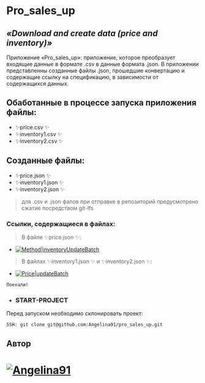 # Pro_sales_up

## _«Download and create data (price and inventory)»_

Приложение «Pro_sales_up»: приложение, которое преобразует входящие данные в формате .csv в данные формата .json. В приложении представленны созданные файлы .json, прошедшие конвертацию и содержащие ссылку на спецификацию, в зависимости от содержащихся данных.

## Обаботанные в процессе запуска приложения файлы:

- ✨price.csv ✨
- ✨inventory1.csv ✨
- ✨inventory2.csv ✨

## Созданные файлы:

- ✨price.json ✨
- ✨inventory1.json ✨
- ✨inventory2.json ✨

> для .csv и .json фалов при отправке в репозиторий предусмотрено сжатие посредством git-lfs

### Ссылки, содержащиеся в файлах:

> В файле ✨price.json ✨:

- [![Method|inventoryUpdateBatch](https://support.heado.ru/api/management/#method_inventoryUpdateBatch)](https://support.heado.ru)

> В файлах ✨inventory1.json ✨ и ✨inventory2.json ✨:

- [![Price|updateBatch](https://support.heado.ru/api/management/#method_priceupdatebatch)](https://support.heado.ru)

`Поехали!`

- ### START-PROJECT

Перед запуском необходимо склонировать проект:

```bash
SSH: git clone git@github.com:Angelina91/pro_sales_up.git
```

## Автор

# [![Angelina91](https://img.shields.io/badge/-Angelina91-464646?style=flat&logo=Angelina&logoColor=56C0C0&color=000)](https://github.com/Angelina91)